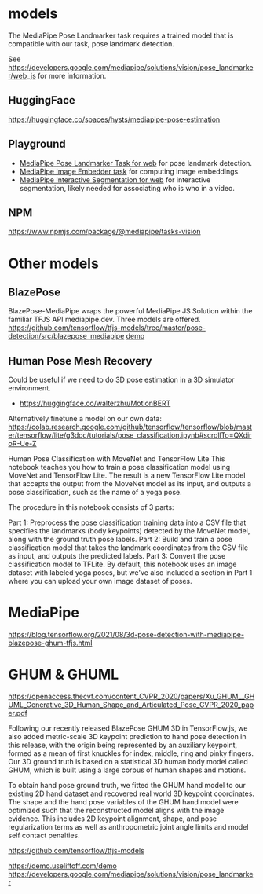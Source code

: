 # models

The MediaPipe Pose Landmarker task requires a trained model that is compatible with our task, pose landmark detection.

See https://developers.google.com/mediapipe/solutions/vision/pose_landmarker/web_js for more information.

## HuggingFace

https://huggingface.co/spaces/hysts/mediapipe-pose-estimation

## Playground

- [MediaPipe Pose Landmarker Task for web](https://codepen.io/mediapipe-preview/pen/abRLMxN?editors=1010) for pose landmark detection.
- [MediaPipe Image Embedder task](https://codepen.io/mediapipe-preview/pen/yLqxbaZ?editors=1010) for computing image embeddings.
- [MediaPipe Interactive Segmentation for web](https://codepen.io/mediapipe-preview/pen/ZEqzpRg?editors=1010) for interactive segmentation, likely needed for associating who is who in a video.

## NPM

https://www.npmjs.com/package/@mediapipe/tasks-vision

# Other models

## BlazePose

BlazePose-MediaPipe wraps the powerful MediaPipe JS Solution within the familiar TFJS API mediapipe.dev. Three models are offered.
https://github.com/tensorflow/tfjs-models/tree/master/pose-detection/src/blazepose_mediapipe
[demo](https://storage.googleapis.com/tfjs-models/demos/pose-detection/index.html?model=blazepose)

## Human Pose Mesh Recovery

Could be useful if we need to do 3D pose estimation in a 3D simulator environment.

- https://huggingface.co/walterzhu/MotionBERT

Alternatively finetune a model on our own data:
https://colab.research.google.com/github/tensorflow/tensorflow/blob/master/tensorflow/lite/g3doc/tutorials/pose_classification.ipynb#scrollTo=QXdiroR-Ue-Z

Human Pose Classification with MoveNet and TensorFlow Lite
This notebook teaches you how to train a pose classification model using MoveNet and TensorFlow Lite. The result is a new TensorFlow Lite model that accepts the output from the MoveNet model as its input, and outputs a pose classification, such as the name of a yoga pose.

The procedure in this notebook consists of 3 parts:

Part 1: Preprocess the pose classification training data into a CSV file that specifies the landmarks (body keypoints) detected by the MoveNet model, along with the ground truth pose labels.
Part 2: Build and train a pose classification model that takes the landmark coordinates from the CSV file as input, and outputs the predicted labels.
Part 3: Convert the pose classification model to TFLite.
By default, this notebook uses an image dataset with labeled yoga poses, but we've also included a section in Part 1 where you can upload your own image dataset of poses.

# MediaPipe

https://blog.tensorflow.org/2021/08/3d-pose-detection-with-mediapipe-blazepose-ghum-tfjs.html

# GHUM & GHUML

https://openaccess.thecvf.com/content_CVPR_2020/papers/Xu_GHUM__GHUML_Generative_3D_Human_Shape_and_Articulated_Pose_CVPR_2020_paper.pdf

Following our recently released BlazePose GHUM 3D in TensorFlow.js, we also added metric-scale 3D keypoint prediction to hand pose detection in this release, with the origin being represented by an auxiliary keypoint, formed as a mean of first knuckles for index, middle, ring and pinky fingers. Our 3D ground truth is based on a statistical 3D human body model called GHUM, which is built using a large corpus of human shapes and motions.

To obtain hand pose ground truth, we fitted the GHUM hand model to our existing 2D hand dataset and recovered real world 3D keypoint coordinates. The shape and the hand pose variables of the GHUM hand model were optimized such that the reconstructed model aligns with the image evidence. This includes 2D keypoint alignment, shape, and pose regularization terms as well as anthropometric joint angle limits and model self contact penalties.

https://github.com/tensorflow/tfjs-models

https://demo.useliftoff.com/demo
https://developers.google.com/mediapipe/solutions/vision/pose_landmarker
